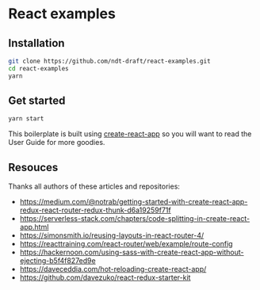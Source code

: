 # React examples

## Installation

```bash
git clone https://github.com/ndt-draft/react-examples.git
cd react-examples
yarn
```

## Get started

```bash
yarn start
```

This boilerplate is built using [create-react-app](https://github.com/facebookincubator/create-react-app) so you will want to read the User Guide for more goodies.

## Resouces

Thanks all authors of these articles and repositories:

* https://medium.com/@notrab/getting-started-with-create-react-app-redux-react-router-redux-thunk-d6a19259f71f
* https://serverless-stack.com/chapters/code-splitting-in-create-react-app.html
* https://simonsmith.io/reusing-layouts-in-react-router-4/
* https://reacttraining.com/react-router/web/example/route-config
* https://hackernoon.com/using-sass-with-create-react-app-without-ejecting-b5f4f827ed9e
* https://daveceddia.com/hot-reloading-create-react-app/
* https://github.com/davezuko/react-redux-starter-kit
